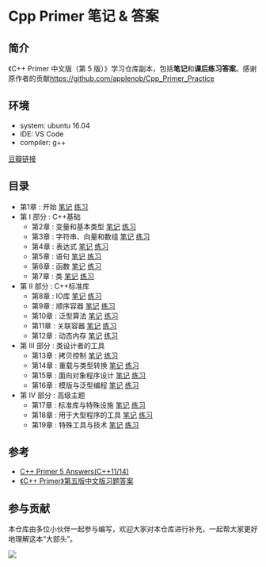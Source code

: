 # Cpp Primer 笔记 & 答案

## 简介

《C++ Primer 中文版（第 5 版）》学习仓库副本，包括**笔记**和**课后练习答案**。感谢原作者的贡献<https://github.com/applenob/Cpp_Primer_Practice>


## 环境

- system: ubuntu 16.04
- IDE: VS Code
- compiler: g++

[豆瓣链接](https://book.douban.com/subject/25708312/)

## 目录

- 第1章 : 开始  [笔记](./notes/ch01.md)  [练习](./excersize/ch01.md)
- 第 I 部分 : C++基础
  - 第2章 : 变量和基本类型  [笔记](./notes/ch02.md)  [练习](./excersize/ch02.md)
  - 第3章 : 字符串、向量和数组  [笔记](./notes/ch03.md)  [练习](./excersize/ch03.md)
  - 第4章 : 表达式  [笔记](./notes/ch04.md)  [练习](./excersize/ch04.md)  
  - 第5章 : 语句  [笔记](./notes/ch05.md)  [练习](./excersize/ch05.md)
  - 第6章 : 函数  [笔记](./notes/ch06.md)  [练习](./excersize/ch06.md)
  - 第7章 : 类  [笔记](./notes/ch07.md)  [练习](./excersize/ch07.md)
- 第 II 部分 : C++标准库
  - 第8章 : IO库  [笔记](./notes/ch08.md)  [练习](./excersize/ch08.md)
  - 第9章 : 顺序容器  [笔记](./notes/ch09.md)  [练习](./excersize/ch09.md)
  - 第10章 : 泛型算法  [笔记](./notes/ch10.md)  [练习](./excersize/ch10.md)
  - 第11章 : 关联容器  [笔记](./notes/ch11.md)  [练习](./excersize/ch11.md)
  - 第12章 : 动态内存  [笔记](./notes/ch12.md)  [练习](./excersize/ch12.md)
- 第 III 部分 : 类设计者的工具
  - 第13章 : 拷贝控制   [笔记](./notes/ch13.md)  [练习](./excersize/ch13.md)
  - 第14章 : 重载与类型转换  [笔记](./notes/ch14.md)  [练习](./excersize/ch14.md)
  - 第15章 : 面向对象程序设计  [笔记](./notes/ch15.md)  [练习](./excersize/ch15.md)
  - 第16章 : 模版与泛型编程  [笔记](./notes/ch16.md)  [练习](./excersize/ch16.md)
- 第 IV 部分 : 高级主题
  - 第17章 : 标准库与特殊设施  [笔记](./notes/ch17.md)  [练习](./excersize/ch17.md)
  - 第18章 : 用于大型程序的工具  [笔记](./notes/ch18.md)  [练习](./excersize/ch18.md)
  - 第19章 : 特殊工具与技术  [笔记](./notes/ch19.md)  [练习](./excersize/ch19.md)

## 参考

- [C++ Primer 5 Answers(C++11/14)](https://github.com/Mooophy/Cpp-Primer)
- [《C++ Primer》第五版中文版习题答案](https://github.com/huangmingchuan/Cpp_Primer_Answers)

## 参与贡献

本仓库由多位小伙伴一起参与编写，欢迎大家对本仓库进行补充，一起帮大家更好地理解这本“大部头”。

![](https://contrib.rocks/image?repo=applenob/Cpp_Primer_Practice)
